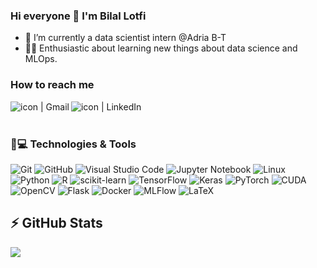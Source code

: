 ### Hi everyone 👋 I'm Bilal Lotfi

- 🏫 I’m currently a data scientist intern @Adria B-T
- 👨‍💻 Enthusiastic about learning new things about data science and MLOps.



### How to reach me

<p>
<a href="mailto:bilal.lotfi@adria-bt.com">
    <img align="left" src="https://img.shields.io/badge/Gmail-D14836?style=for-the-badge&logo=gmail&logoColor=white" alt="icon | Gmail"/>
</a>
<a href="https://www.linkedin.com/in/bilalltf/">
    <img align="left" src="https://img.shields.io/badge/linkedin-%230077B5.svg?style=for-the-badge&logo=linkedin&logoColor=white" alt="icon | LinkedIn" >
</a>
</a>
</p>
<br /><br />




### 🚀💻 Technologies & Tools

  ![Git](https://img.shields.io/badge/git-%23F05033.svg?style=for-the-badge&logo=git&logoColor=white)
  ![GitHub](https://img.shields.io/badge/github-%23121011.svg?style=for-the-badge&logo=github&logoColor=white)
  ![Visual Studio Code](https://img.shields.io/badge/Visual%20Studio%20Code-0078d7.svg?style=for-the-badge&logo=visual-studio-code&logoColor=white)
  ![Jupyter Notebook](https://img.shields.io/badge/jupyter-%23FA0F00.svg?style=for-the-badge&logo=jupyter&logoColor=white)
  ![Linux](https://img.shields.io/badge/Linux-FCC624?style=for-the-badge&logo=linux&logoColor=black)
  ![Python](https://img.shields.io/badge/python-3670A0?style=for-the-badge&logo=python&logoColor=ffdd54)
  ![R](https://img.shields.io/badge/r-%23276DC3.svg?style=for-the-badge&logo=r&logoColor=white)
  ![scikit-learn](https://img.shields.io/badge/scikit--learn-%23F7931E.svg?style=for-the-badge&logo=scikit-learn&logoColor=white)
  ![TensorFlow](https://img.shields.io/badge/TensorFlow-%23FF6F00.svg?style=for-the-badge&logo=TensorFlow&logoColor=white)
  ![Keras](https://img.shields.io/badge/Keras-%23D00000.svg?style=for-the-badge&logo=Keras&logoColor=white)
  ![PyTorch](https://img.shields.io/badge/PyTorch-%23EE4C2C.svg?style=for-the-badge&logo=PyTorch&logoColor=white)
  ![CUDA](https://img.shields.io/badge/NVIDIA-CUDA-%2376B900.svg?style=for-the-badge&logo=nVIDIA&logoColor=white)
  ![OpenCV](https://img.shields.io/badge/opencv-%23white.svg?style=for-the-badge&logo=opencv&logoColor=white)
  ![Flask](https://img.shields.io/badge/flask-%23000.svg?style=for-the-badge&logo=flask&logoColor=white)
  ![Docker](https://img.shields.io/badge/docker-%230db7ed.svg?style=for-the-badge&logo=docker&logoColor=white)
  ![MLFlow](https://img.shields.io/badge/mlflow-%23008080.svg?style=for-the-badge&logo=mlflow&logoColor=white)
  ![LaTeX](https://img.shields.io/badge/latex-%23008080.svg?style=for-the-badge&logo=latex&logoColor=white)
## ⚡ GitHub Stats

<img align="left" src="https://github-readme-stats.vercel.app/api?username=bilalltf&show_icons=true&count_private=true&theme=gruvbox" />


